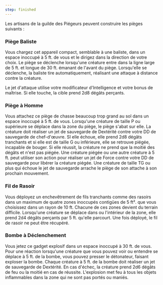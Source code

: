 ```yaml
---
step: finished
---
```

Les artisans de la guilde des Piégeurs peuvent construire les pièges suivants :

### Piège Baliste

Vous chargez cet appareil compact, semblable à une baliste, dans un espace inoccupé à 5 ft. de vous et le dirigez dans la direction de votre choix. Le piège se déclenche lorsqu'une créature entre dans la ligne large de 5 ft. et longue de 30 ft. émanant de l'avant du piège. Lorsqu'elle se déclenche, la baliste tire automatiquement, réalisant une attaque à distance contre la créature.

Le jet d'attaque utilise votre modificateur d'Intelligence et votre bonus de maîtrise. Si elle touche, la cible prend 2d8 dégâts perçants.

### Piège à Homme

Vous attachez ce piège de chasse beaucoup trop grand au sol dans un espace inoccupé à 5 ft. de vous. Lorsqu'une créature de taille P ou supérieure se déplace dans la zone du piège, le piège s'abat sur elle. La créature doit réaliser un jet de sauvegarde de Dextérité contre votre DD de sauvegarde de chef-d'œuvre. SI elle échoue, elle prend 2d8 dégâts tranchants et si elle est de taille G ou inférieure, elle se retrouve piégée, incapable de bouger. Si elle réussit, la créature ne prend que la moitié des dégâts et n'est pas piégée. Une créature piégée ou une autre créature à 5 ft. peut utiliser son action pour réaliser un jet de Force contre votre DD de sauvegarde pour libérer la créature piégée. Une créature de taille TG ou plus qui échoue le jet de sauvegarde arrache le piège de son attache à son prochain mouvement.

### Fil de Rasoir

Vous déployez un enchevêtrement de fils tranchants comme des rasoirs dans un maximum de quatre zones inoccupés contigües de 5 ft². que vous choisissez dans un rayon de 10 ft. Chacune de ces zones devient du terrain difficile. Lorsqu'une créature se déplace dans ou l'intérieur de la zone, elle prend 2d4 dégâts perçants par 5 ft. qu'elle parcourt. Une fois déployé, le fil de rasoir ne peut être récupéré.

### Bombe à Déclenchement

Vous jetez ce gadget explosif dans un espace inoccupé à 30 ft. de vous. Pour une réaction lorsqu'une créature que vous pouvez voir ou entendre se déplace à 5 ft. de la bombe, vous pouvez presser le détonateur, faisant exploser la bombe. Chaque créature à 5 ft. de la bombe doit réaliser un jet de sauvegarde de Dextérité. En cas d'échec, la créature prend 2d6 dégâts de feu ou la moitié en cas de réussite. L'explosion met feu à tous les objets inflammables dans la zone qui ne sont pas portés ou maniés.